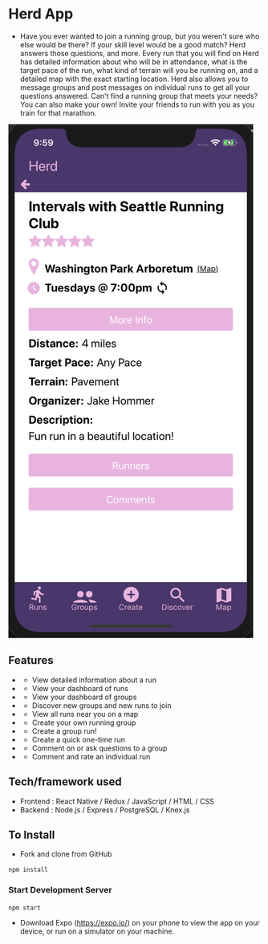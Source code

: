 # Herd App
* Have you ever wanted to join a running group, but you weren't sure who else would be there? If your skill level would be a good match? Herd answers those questions, and more. Every run that you will find on Herd has detailed information about who will be in attendance, what is the target pace of the run, what kind of terrain will you be running on, and a detailed map with the exact starting location. Herd also allows you to message groups and post messages on individual runs to get all your questions answered. Can't find a running group that meets your needs? You can also make your own! Invite your friends to run with you as you train for that marathon.

![View Run](/ViewRunScreenshot.png)

## Features
* * View detailed information about a run
* * View your dashboard of runs
* * View your dashboard of groups
* * Discover new groups and new runs to join
* * View all runs near you on a map
* * Create your own running group
* * Create a group run!
* * Create a quick one-time run 
* * Comment on or ask questions to a group 
* * Comment and rate an individual run

## Tech/framework used
* Frontend : React Native / Redux / JavaScript / HTML / CSS
* Backend : Node.js / Express / PostgreSQL / Knex.js

## To Install
* Fork and clone from GitHub
```
npm install
```

### Start Development Server
```
npm start
```
  * Download Expo (https://expo.io/) on your phone to view the app on your device, or run on a simulator on your machine.
